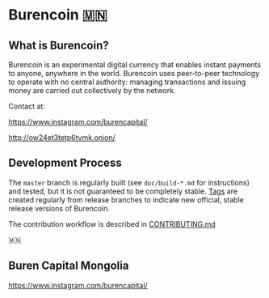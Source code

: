 Burencoin  🇲🇳
=====================================
What is Burencoin?
----------------

Burencoin is an experimental digital currency that enables instant payments to
anyone, anywhere in the world. Burencoin uses peer-to-peer technology to operate
with no central authority: managing transactions and issuing money are carried
out collectively by the network.

Contact at:

https://www.instagram.com/burencapital/

http://ow24et3tetp6tvmk.onion/


Development Process
-------------------

The `master` branch is regularly built (see `doc/build-*.md` for instructions) and tested, but it is not guaranteed to be
completely stable. [Tags](https://github.com/burencapital/burencoin/tags) are created
regularly from release branches to indicate new official, stable release versions of Burencoin.

The contribution workflow is described in [CONTRIBUTING.md](CONTRIBUTING.md)

🇲🇳

Buren Capital Mongolia
-------------------
https://www.instagram.com/burencapital/
